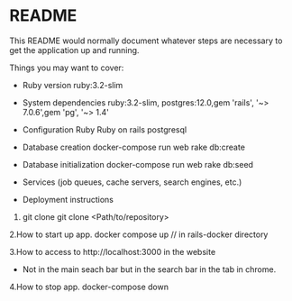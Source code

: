 # README

This README would normally document whatever steps are necessary to get the
application up and running.

Things you may want to cover:

* Ruby version
ruby:3.2-slim
* System dependencies
ruby:3.2-slim, postgres:12.0,gem 'rails', '~> 7.0.6',gem 'pg', '~> 1.4'
* Configuration
Ruby
Ruby on rails
postgresql
* Database creation
    docker-compose run web rake db:create
* Database initialization
    docker-compose run web rake db:seed

* Services (job queues, cache servers, search engines, etc.)

* Deployment instructions
1. git clone
    git clone <Path/to/repository>

2.How to start up app.
    docker compose up // in rails-docker directory

3.How to access to http://localhost:3000 in the website
- Not in the main seach bar but in the search bar in the tab in chrome.

4.How to stop app.
    docker-compose down
